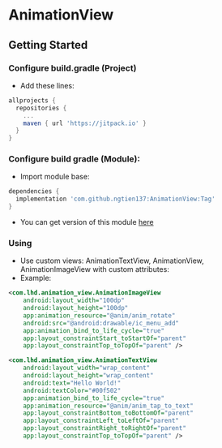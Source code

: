 # AnimationView
## Getting Started
### Configure build.gradle (Project)
* Add these lines:
```gradle
allprojects {
  repositories {
    ...
    maven { url 'https://jitpack.io' }
  }
}
```
### Configure build gradle (Module):
* Import module base:
```gradle
dependencies {
  implementation 'com.github.ngtien137:AnimationView:Tag'
}
```
* You can get version of this module [here](https://jitpack.io/#ngtien137/AnimationView)
### Using
* Use custom views: AnimationTextView, AnimationView, AnimationImageView with custom attributes:
* Example:
```xml
<com.lhd.animation_view.AnimationImageView
    android:layout_width="100dp"
    android:layout_height="100dp"
    app:animation_resource="@anim/anim_rotate"
    android:src="@android:drawable/ic_menu_add"
    app:animation_bind_to_life_cycle="true"
    app:layout_constraintStart_toStartOf="parent"
    app:layout_constraintTop_toTopOf="parent" />

<com.lhd.animation_view.AnimationTextView
    android:layout_width="wrap_content"
    android:layout_height="wrap_content"
    android:text="Hello World!"
    android:textColor="#00f502"
    app:animation_bind_to_life_cycle="true"
    app:animation_resource="@anim/anim_tap_to_text"
    app:layout_constraintBottom_toBottomOf="parent"
    app:layout_constraintLeft_toLeftOf="parent"
    app:layout_constraintRight_toRightOf="parent"
    app:layout_constraintTop_toTopOf="parent" />
```
